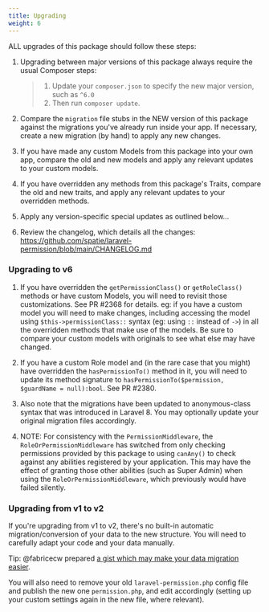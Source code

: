 ```yaml
---
title: Upgrading
weight: 6
---
```


ALL upgrades of this package should follow these steps:

1. Upgrading between major versions of this package always require the usual Composer steps:
   > 1. Update your `composer.json` to specify the new major version, such as `^6.0`
   > 2. Then run `composer update`. 

2. Compare the `migration` file stubs in the NEW version of this package against the migrations you've already run inside your app. If necessary, create a new migration (by hand) to apply any new changes.

3. If you have made any custom Models from this package into your own app, compare the old and new models and apply any relevant updates to your custom models.

4. If you have overridden any methods from this package's Traits, compare the old and new traits, and apply any relevant updates to your overridden methods.

5. Apply any version-specific special updates as outlined below...

6. Review the changelog, which details all the changes: https://github.com/spatie/laravel-permission/blob/main/CHANGELOG.md


### Upgrading to v6
1. If you have overridden the `getPermissionClass()` or `getRoleClass()` methods or have custom Models, you will need to revisit those customizations. See PR #2368 for details. 
eg: if you have a custom model you will need to make changes, including accessing the model using `$this->permissionClass::` syntax (eg: using `::` instead of `->`) in all the overridden methods that make use of the models.
Be sure to compare your custom models with originals to see what else may have changed.

2. If you have a custom Role model and (in the rare case that you might) have overridden the `hasPermissionTo()` method in it, you will need to update its method signature to `hasPermissionTo($permission, $guardName = null):bool`. See PR #2380.

3. Also note that the migrations have been updated to anonymous-class syntax that was introduced in Laravel 8. You may optionally update your original migration files accordingly.

4. NOTE: For consistency with the `PermissionMiddleware`, the `RoleOrPermissionMiddleware` has switched from only checking permissions provided by this package to using `canAny()` to check against any abilities registered by your application. This may have the effect of granting those other abilities (such as Super Admin) when using the `RoleOrPermissionMiddleware`, which previously would have failed silently.

### Upgrading from v1 to v2
If you're upgrading from v1 to v2, there's no built-in automatic migration/conversion of your data to the new structure. 
You will need to carefully adapt your code and your data manually.

Tip: @fabricecw prepared [a gist which may make your data migration easier](https://gist.github.com/fabricecw/58ee93dd4f99e78724d8acbb851658a4). 

You will also need to remove your old `laravel-permission.php` config file and publish the new one `permission.php`, and edit accordingly (setting up your custom settings again in the new file, where relevant).
